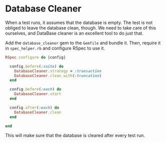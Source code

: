 # Database Cleaner

When a test runs, it assumes that the database is empty. The test is not obliged to leave the database clean, though. We need to take care of this ourselves, and DataBase cleaner is an excellent tool to do just that. 

Add the ```database_cleaner``` gem to the ```Gemfile``` and bundle it. Then, require it in ```spec_helper.rb``` and configure RSpec to use it.

```ruby
RSpec.configure do |config|

  config.before(:suite) do
    DatabaseCleaner.strategy = :transaction
    DatabaseCleaner.clean_with(:truncation)
  end

  config.before(:each) do
    DatabaseCleaner.start
  end

  config.after(:each) do
    DatabaseCleaner.clean
  end

end
```

This will make sure that the database is cleared after every test run.




